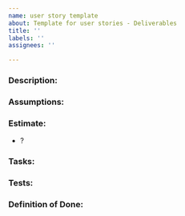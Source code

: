 ```yaml
---
name: user story template
about: Template for user stories - Deliverables
title: ''
labels: ''
assignees: ''

---
```


### Description:

### Assumptions:

### Estimate:
* ?

### Tasks:

### Tests:

### Definition of Done:
